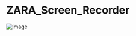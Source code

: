 # ZARA_Screen_Recorder

![image](https://github.com/zhengshunze/ZARA_Screen_Recorder/assets/77151276/f8da4b39-8551-498c-830e-b99b9afd6435)
